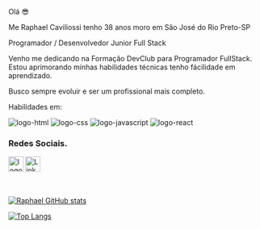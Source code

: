 Olá :sunglasses:

Me Raphael Caviliossi tenho 38 anos moro em São José do Rio Preto-SP

Programador / Desenvolvedor Junior Full Stack

Venho me dedicando na Formação DevClub para Programador FullStack.
Estou aprimorando minhas habilidades técnicas tenho fácilidade em aprendizado.

Busco sempre evoluir e ser um profissional mais completo.

Habilidades em:

<img src="https://img.shields.io/badge/HTML5-E34F26?style=for-the-badge&logo=html5&logoColor=white" alt="logo-html" />

<img src="https://img.shields.io/badge/CSS-239120?&style=for-the-badge&logo=css3&logoColor=white" alt="logo-css" />

<img src="https://img.shields.io/badge/JavaScript-323330?style=for-the-badge&logo=javascript&logoColor=F7DF1E" alt="logo-javascript" />

<img src="https://img.shields.io/badge/React-20232A?style=for-the-badge&logo=react&logoColor=61DAFB" alt="logo-react" />

### Redes Sociais.

<p>
<a href="https://www.instagram.com/raphaelcaviliossi/">
<img align="left" alt="logo-instagram" width="30px" src="https://www.svgrepo.com/show/520798/instagram.svg" />
</a>
<a href="https://www.linkedin.com/in/raphael-caviliosi-9b8b63304">
<img align="left" alt="Linkedin" width="30px" src="https://www.svgrepo.com/show/504546/linkedin.svg" />
</a>
</p>
<br />
<br />

<p align="left">
<br />

[![Raphael GitHub stats](https://github-readme-stats.vercel.app/api?username=raphaelcaviliossii)](https://github.com/anuraghazra/github-readme-stats)

[![Top Langs](https://github-readme-stats.vercel.app/api/top-langs/?username=raphaelcaviliossii)](https://github.com/anuraghazra/github-readme-stats)

